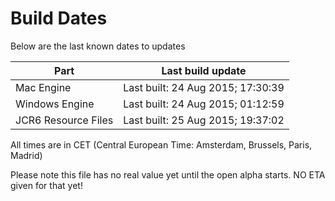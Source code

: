 # Build Dates

Below are the last known dates to updates

Part | Last build update
-----|-----
Mac Engine | Last built: 24 Aug 2015; 17:30:39
Windows Engine | Last built: 24 Aug 2015; 01:12:59
JCR6 Resource Files | Last built: 25 Aug 2015; 19:37:02
All times are in CET (Central European Time: Amsterdam, Brussels, Paris, Madrid)


Please note this file has no real value yet until the open alpha starts. NO ETA given for that yet!

